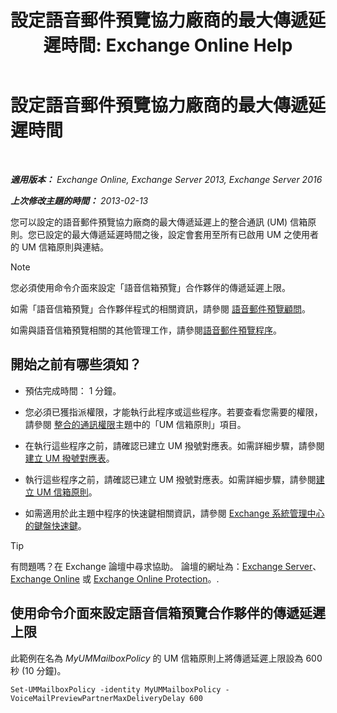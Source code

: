 ﻿---
title: '設定語音郵件預覽協力廠商的最大傳遞延遲時間: Exchange Online Help'
TOCTitle: 設定語音郵件預覽協力廠商的最大傳遞延遲時間
ms:assetid: c9a07f6d-6f7f-4036-9a4a-d668d21e2c76
ms:mtpsurl: https://technet.microsoft.com/zh-tw/library/Ff630928(v=EXCHG.150)
ms:contentKeyID: 51409243
ms.date: 05/23/2018
mtps_version: v=EXCHG.150
ms.translationtype: MT
---

# 設定語音郵件預覽協力廠商的最大傳遞延遲時間

 

_**適用版本：** Exchange Online, Exchange Server 2013, Exchange Server 2016_

_**上次修改主題的時間：** 2013-02-13_

您可以設定的語音郵件預覽協力廠商的最大傳遞延遲上的整合通訊 (UM) 信箱原則。您已設定的最大傳遞延遲時間之後，設定會套用至所有已啟用 UM 之使用者的 UM 信箱原則與連結。


> [!NOTE]  
> 您必須使用命令介面來設定「語音信箱預覽」合作夥伴的傳遞延遲上限。




如需「語音信箱預覽」合作夥伴程式的相關資訊，請參閱 [語音郵件預覽顧問](voice-mail-preview-advisor-exchange-2013-help.md)。

如需與語音信箱預覽相關的其他管理工作，請參閱[語音郵件預覽程序](voice-mail-preview-procedures-exchange-2013-help.md)。

## 開始之前有哪些須知？

  - 預估完成時間： 1 分鐘。

  - 您必須已獲指派權限，才能執行此程序或這些程序。若要查看您需要的權限，請參閱 [整合的通訊權限](unified-messaging-permissions-exchange-2013-help.md)主題中的「UM 信箱原則」項目。

  - 在執行這些程序之前，請確認已建立 UM 撥號對應表。如需詳細步驟，請參閱[建立 UM 撥號對應表](create-a-um-dial-plan-exchange-2013-help.md)。

  - 執行這些程序之前，請確認已建立 UM 撥號對應表。如需詳細步驟，請參閱[建立 UM 信箱原則](create-a-um-mailbox-policy-exchange-2013-help.md)。

  - 如需適用於此主題中程序的快速鍵相關資訊，請參閱 [Exchange 系統管理中心的鍵盤快速鍵](keyboard-shortcuts-in-the-exchange-admin-center-exchange-online-protection-help.md)。


> [!TIP]  
> 有問題嗎？在 Exchange 論壇中尋求協助。 論壇的網址為：<a href="https://go.microsoft.com/fwlink/p/?linkid=60612">Exchange Server</a>、 <a href="https://go.microsoft.com/fwlink/p/?linkid=267542">Exchange Online</a> 或 <a href="https://go.microsoft.com/fwlink/p/?linkid=285351">Exchange Online Protection</a>。.




## 使用命令介面來設定語音信箱預覽合作夥伴的傳遞延遲上限

此範例在名為 *MyUMMailboxPolicy* 的 UM 信箱原則上將傳遞延遲上限設為 600 秒 (10 分鐘)。

    Set-UMMailboxPolicy -identity MyUMMailboxPolicy - VoiceMailPreviewPartnerMaxDeliveryDelay 600

